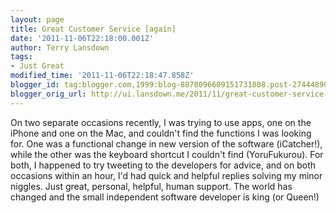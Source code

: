```yaml
---
layout: page
title: Great Customer Service [again]
date: '2011-11-06T22:18:00.001Z'
author: Terry Lansdown
tags:
- Just Great
modified_time: '2011-11-06T22:18:47.858Z'
blogger_id: tag:blogger.com,1999:blog-8878096609151731808.post-2744489080243328986
blogger_orig_url: http://ui.lansdown.me/2011/11/great-customer-service-again.html
---
```


On two separate occasions recently, I was trying to use apps, one on the iPhone and one on the Mac, and couldn't find the functions I was looking for. One was a functional change in new version of the software (iCatcher!), while the other was the keyboard shortcut I couldn't find (YoruFukurou). For both, I happened to try tweeting to the developers for advice, and on both occasions within an hour, I'd had quick and helpful replies solving my minor niggles. Just great, personal, helpful, human support. The world has changed and the small independent software developer is king (or Queen!)
